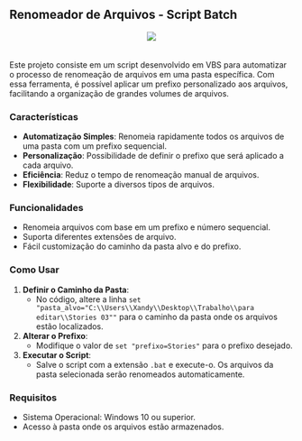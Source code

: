 ## Renomeador de Arquivos - Script Batch

<div align="center">
    <img src="https://github.com/user-attachments/assets/320f6030-66de-4447-8446-d90d2b9b75db" />
</div>
<br/><br/>
Este projeto consiste em um script desenvolvido em VBS para automatizar o processo de renomeação de arquivos em uma pasta específica. Com essa ferramenta, é possível aplicar um prefixo personalizado aos arquivos, facilitando a organização de grandes volumes de arquivos.

### Características

- **Automatização Simples**: Renomeia rapidamente todos os arquivos de uma pasta com um prefixo sequencial.
- **Personalização**: Possibilidade de definir o prefixo que será aplicado a cada arquivo.
- **Eficiência**: Reduz o tempo de renomeação manual de arquivos.
- **Flexibilidade**: Suporte a diversos tipos de arquivos.

### Funcionalidades

- Renomeia arquivos com base em um prefixo e número sequencial.
- Suporta diferentes extensões de arquivo.
- Fácil customização do caminho da pasta alvo e do prefixo.

### Como Usar

1. **Definir o Caminho da Pasta**:
   - No código, altere a linha `set "pasta_alvo="C:\\Users\\Xandy\\Desktop\\Trabalho\\para editar\\Stories 03""` para o caminho da pasta onde os arquivos estão localizados.
2. **Alterar o Prefixo**:
   - Modifique o valor de `set "prefixo=Stories"` para o prefixo desejado.
3. **Executar o Script**:
   - Salve o script com a extensão `.bat` e execute-o. Os arquivos da pasta selecionada serão renomeados automaticamente.

### Requisitos

- Sistema Operacional: Windows 10 ou superior.
- Acesso à pasta onde os arquivos estão armazenados.
